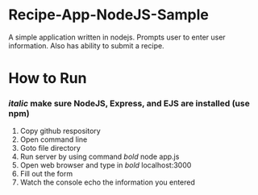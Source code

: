 # Recipe-App-NodeJS-Sample
A simple application written in nodejs. Prompts user to enter user information. Also has ability to submit a recipe.

# How to Run 
### *italic* make sure NodeJS, Express, and EJS are installed (use npm)
1. Copy github respository
2. Open command line
3. Goto file directory
4. Run server by using command *bold* node app.js
5. Open web browser and type in *bold* localhost:3000
6. Fill out the form
7. Watch the console echo the information you entered
